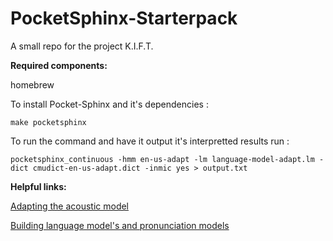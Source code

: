 # PocketSphinx-Starterpack
A small repo for the project K.I.F.T.

**Required components:**

homebrew

To install Pocket-Sphinx and it's dependencies :
```
make pocketsphinx
```
To run the command and have it output it's interpretted results run :
```
pocketsphinx_continuous -hmm en-us-adapt -lm language-model-adapt.lm -dict cmudict-en-us-adapt.dict -inmic yes > output.txt
```

**Helpful links:**

[Adapting the acoustic model](https://cmusphinx.github.io/wiki/tutorialadapt/)

[Building language model's and pronunciation models](http://www.speech.cs.cmu.edu/tools/factory.html)